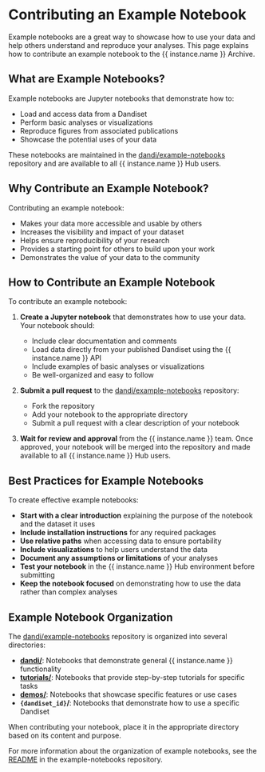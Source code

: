 # Contributing an Example Notebook

Example notebooks are a great way to showcase how to use your data and help others understand and reproduce your analyses. This page explains how to contribute an example notebook to the {{ instance.name }} Archive.

## What are Example Notebooks?

Example notebooks are Jupyter notebooks that demonstrate how to:

- Load and access data from a Dandiset
- Perform basic analyses or visualizations
- Reproduce figures from associated publications
- Showcase the potential uses of your data

These notebooks are maintained in the [dandi/example-notebooks](https://github.com/dandi/example-notebooks) repository and are available to all {{ instance.name }} Hub users.

## Why Contribute an Example Notebook?

Contributing an example notebook:

- Makes your data more accessible and usable by others
- Increases the visibility and impact of your dataset
- Helps ensure reproducibility of your research
- Provides a starting point for others to build upon your work
- Demonstrates the value of your data to the community

## How to Contribute an Example Notebook

To contribute an example notebook:

1. **Create a Jupyter notebook** that demonstrates how to use your data. Your notebook should:

    - Include clear documentation and comments
    - Load data directly from your published Dandiset using the {{ instance.name }} API
    - Include examples of basic analyses or visualizations
    - Be well-organized and easy to follow

2. **Submit a pull request** to the [dandi/example-notebooks](https://github.com/dandi/example-notebooks) repository:
    - Fork the repository
    - Add your notebook to the appropriate directory
    - Submit a pull request with a clear description of your notebook

3. **Wait for review and approval** from the {{ instance.name }} team. Once approved, your notebook will be merged into the repository and made available to all {{ instance.name }} Hub users.

## Best Practices for Example Notebooks

To create effective example notebooks:

- **Start with a clear introduction** explaining the purpose of the notebook and the dataset it uses
- **Include installation instructions** for any required packages
- **Use relative paths** when accessing data to ensure portability
- **Include visualizations** to help users understand the data
- **Document any assumptions or limitations** of your analyses
- **Test your notebook** in the {{ instance.name }} Hub environment before submitting
- **Keep the notebook focused** on demonstrating how to use the data rather than complex analyses

## Example Notebook Organization

The [dandi/example-notebooks](https://github.com/dandi/example-notebooks) repository is organized into several directories:

- **[dandi/](https://github.com/dandi/example-notebooks/tree/master/dandi)**: Notebooks that demonstrate general {{ instance.name }} functionality
- **[tutorials/](https://github.com/dandi/example-notebooks/tree/master/tutorials)**: Notebooks that provide step-by-step tutorials for specific tasks
- **[demos/](https://github.com/dandi/example-notebooks/tree/master/demos)**: Notebooks that showcase specific features or use cases
- **`{dandiset_id}`/**: Notebooks that demonstrate how to use a specific Dandiset

When contributing your notebook, place it in the appropriate directory based on its content and purpose.

For more information about the organization of example notebooks, see the [README](https://github.com/dandi/example-notebooks) in the example-notebooks repository.
